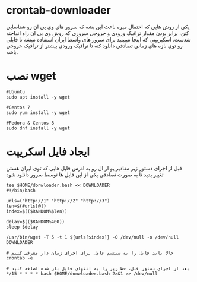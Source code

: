 # crontab-downloader
یکی از روش هایی که احتمال میره باعث این بشه که سرور های وی پی ان رو شناسایی کنن، برابر بودن مقدار ترافیک ورودی و خروجی سروری که روش وی پی ان راه انداخته شدست. اسکیریپتی که اینجا میبینید برای سرور های واسط ایران استفاده میشه تا فایلی رو توی بازه های زمانی تصادفی دانلود کنه تا ترافیک ورودی بیشتر از ترافیک خروجی باشه.

# نصب wget

``` shel
#Ubuntu
sudo apt install -y wget

#Centos 7
sudo yum install -y wget

#Fedora & Centos 8
sudo dnf install -y wget
```

# ایجاد فایل اسکریپت
قبل از اجرای دستور زیر مقادیر یو ار ال رو به ادرس فایل هایی که توی ایران هستن تغییر بدید تا به صورت تصادفی یکی از این فایل ها توسط سرور دانلود شود
```shell
tee $HOME/donwloader.bash << DOWNLOADER
#!/bin/bash

urls=("http://1" "http://2" "http://3")
len=${#urls[@]}
index=$(($RANDOM%$len))

delay=$(($RANDOM%400))
sleep $delay

/usr/bin/wget -T 5 -t 1 ${urls[$index]} -O /dev/null -o /dev/null
DOWNLOADER

# حالا باید فایل را به سیتسم عامل برای اجرای زمان دار معرفی کنیم
crontab -e

# بعد از اجرای دستور قبل، خط زیر را به انتهای فایل باز شده اضافه کنید
*/15 * * * * bash $HOME/donwloader.bash 2>&1 >> /dev/null
